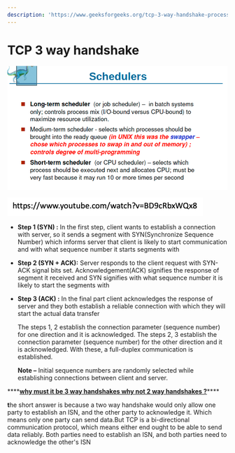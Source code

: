 ```yaml
---
description: 'https://www.geeksforgeeks.org/tcp-3-way-handshake-process/'
---
```


# TCP 3 way handshake

![](../../../.gitbook/assets/image%20%2865%29.png)

![](../../../.gitbook/assets/image%20%2821%29.png)



* **Step 1 \(SYN\) :** In the first step, client wants to establish a connection with server, so it sends a segment with SYN\(Synchronize Sequence Number\) which informs server that client is likely to start communication and with what sequence number it starts segments with
* **Step 2 \(SYN + ACK\):** Server responds to the client request with SYN-ACK signal bits set. Acknowledgement\(ACK\) signifies the response of segment it received and SYN signifies with what sequence number it is likely to start the segments with
* **Step 3 \(ACK\) :** In the final part client acknowledges the response of server and they both establish a reliable connection with which they will start the actual data transfer

  The steps 1, 2 establish the connection parameter \(sequence number\) for one direction and it is acknowledged. The steps 2, 3 establish the connection parameter \(sequence number\) for the other direction and it is acknowledged. With these, a full-duplex communication is established.

  **Note –** Initial sequence numbers are randomly selected while establishing connections between client and server.



\*\*\*\*[**why must it be 3 way handshakes why not 2 way handshakes ?**](https://networkengineering.stackexchange.com/questions/24068/why-do-we-need-a-3-way-handshake-why-not-just-2-way)\*\*\*\*

**t**he short answer is because a two way handshake would only allow one party to establish an ISN, and the other party to acknowledge it. Which means only one party can send data.But TCP is a bi-directional communication protocol, which means either end ought to be able to send data reliably. Both parties need to establish an ISN, and both parties need to acknowledge the other's ISN

